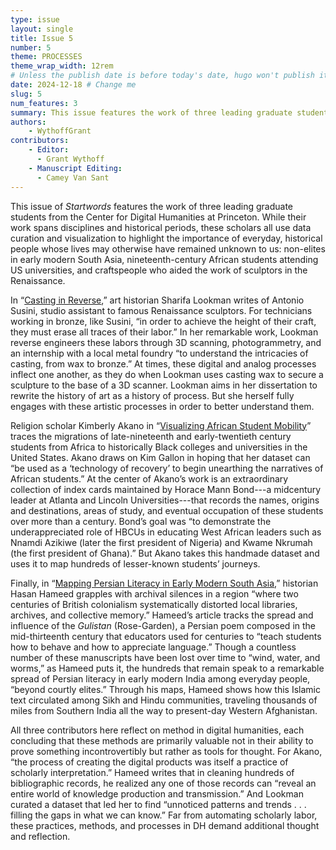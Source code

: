 ```yaml
---
type: issue
layout: single
title: Issue 5
number: 5
theme: PROCESSES
theme_wrap_width: 12rem
# Unless the publish date is before today's date, hugo won't publish it.
date: 2024-12-18 # Change me
slug: 5
num_features: 3
summary: This issue features the work of three leading graduate students from the Center for Digital Humanities at Princeton.
authors: 
    - WythoffGrant
contributors:
    - Editor:
      - Grant Wythoff
    - Manuscript Editing:
      - Camey Van Sant
---
```


This issue of *Startwords* features the work of three leading graduate students from the Center for Digital Humanities at Princeton. While their work spans disciplines and historical periods, these scholars all use data curation and visualization to highlight the importance of everyday, historical people whose lives may otherwise have remained unknown to us: non-elites in early modern South Asia, nineteenth-century African students attending US universities, and craftspeople who aided the work of sculptors in the Renaissance.

In “[Casting in Reverse](https://startwords.cdh.princeton.edu/issues/5/casting-in-reverse/),” art historian Sharifa Lookman writes of Antonio Susini, studio assistant to famous Renaissance sculptors. For technicians working in bronze, like Susini, “in order to achieve the height of their craft, they must erase all traces of their labor.” In her remarkable work, Lookman reverse engineers these labors through 3D scanning, photogrammetry, and an internship with a local metal foundry “to understand the intricacies of casting, from wax to bronze.” At times, these digital and analog processes inflect one another, as they do when Lookman uses casting wax to secure a sculpture to the base of a 3D scanner. Lookman aims in her dissertation to rewrite the history of art as a history of process. But she herself fully engages with these artistic processes in order to better understand them.

Religion scholar Kimberly Akano in “[Visualizing African Student Mobility](https://startwords.cdh.princeton.edu/issues/5/visualizing-african-student-mobility/)” traces the migrations of late-nineteenth and early-twentieth century students from Africa to historically Black colleges and universities in the United States. Akano draws on Kim Gallon in hoping that her dataset can “be used as a ‘technology of recovery’ to begin unearthing the narratives of African students.” At the center of Akano’s work is an extraordinary collection of index cards maintained by Horace Mann Bond---a midcentury leader at Atlanta and Lincoln Universities---that records the names, origins and destinations, areas of study, and eventual occupation of these students over more than a century. Bond’s goal was “to demonstrate the underappreciated role of HBCUs in educating West African leaders such as Nnamdi Azikiwe (later the first president of Nigeria) and Kwame Nkrumah (the first president of Ghana).” But Akano takes this handmade dataset and uses it to map hundreds of lesser-known students’ journeys.

Finally, in “[Mapping Persian Literacy in Early Modern South Asia](https://test-startwords.cdh.princeton.edu/issues/5/mapping-persian-literacy/),” historian Hasan Hameed grapples with archival silences in a region “where two centuries of British colonialism systematically distorted local libraries, archives, and collective memory.” Hameed’s article tracks the spread and influence of the *Gulistan* (Rose-Garden), a Persian poem composed in the mid-thirteenth century that educators used for centuries to “teach students how to behave and how to appreciate language.” Though a countless number of these manuscripts have been lost over time to “wind, water, and worms,” as Hameed puts it, the hundreds that remain speak to a remarkable spread of Persian literacy in early modern India among everyday people, “beyond courtly elites.” Through his maps, Hameed shows how this Islamic text circulated among Sikh and Hindu communities, traveling thousands of miles from Southern India all the way to present-day Western Afghanistan.

All three contributors here reflect on method in digital humanities, each concluding that these methods are primarily valuable not in their ability to prove something incontrovertibly but rather as tools for thought. For Akano, “the process of creating the digital products was itself a practice of scholarly interpretation.” Hameed writes that in cleaning hundreds of bibliographic records, he realized any one of those records can “reveal an entire world of knowledge production and transmission.” And Lookman curated a dataset that led her to find “unnoticed patterns and trends . . . filling the gaps in what we can know.” Far from automating scholarly labor, these practices, methods, and processes in DH demand additional thought and reflection.
